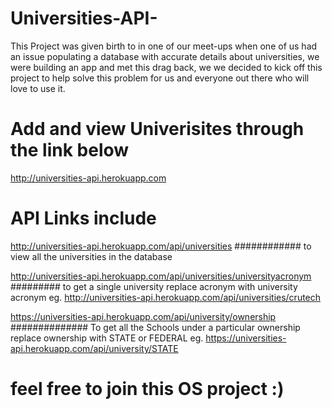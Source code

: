 # Universities-API-
This Project was given birth to in one of our meet-ups when one of us had an issue populating a database with accurate details about universities, we were building an app and met this drag back, we we decided to kick off this project to help solve this problem for us and everyone out there who will love to use it.
# Add and view Univerisites through the link below
http://universities-api.herokuapp.com

# API Links include
http://universities-api.herokuapp.com/api/universities  ############ to view all the universities in the database

http://universities-api.herokuapp.com/api/universities/universityacronym  ######### to get a single university replace acronym with university acronym eg. http://universities-api.herokuapp.com/api/universities/crutech

https://universities-api.herokuapp.com/api/university/ownership  ############## To get all the Schools under a particular ownership replace ownership with STATE or FEDERAL eg. https://universities-api.herokuapp.com/api/university/STATE

# feel free to join this OS project :)
